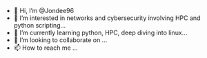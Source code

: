 - 👋 Hi, I’m @Jondee96
- 👀 I’m interested in networks and cybersecurity involving HPC and python scripting...
- 🌱 I’m currently learning python, HPC, deep diving into linux...
- 💞️ I’m looking to collaborate on ...
- 📫 How to reach me ...

<!---
Jondee96/Jondee96 is a ✨ special ✨ repository because its `README.md` (this file) appears on your GitHub profile.
You can click the Preview link to take a look at your changes.
--->
